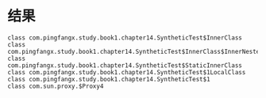 # 结果
    class com.pingfangx.study.book1.chapter14.SyntheticTest$InnerClass
    class com.pingfangx.study.book1.chapter14.SyntheticTest$InnerClass$InnerNestedClass
    class com.pingfangx.study.book1.chapter14.SyntheticTest$StaticInnerClass
    class com.pingfangx.study.book1.chapter14.SyntheticTest$1LocalClass
    class com.pingfangx.study.book1.chapter14.SyntheticTest$1
    class com.sun.proxy.$Proxy4
